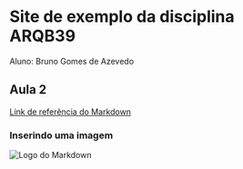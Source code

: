 # Site de exemplo da disciplina ARQB39

Aluno: Bruno Gomes de Azevedo

## Aula 2

[Link de referência do Markdown](https://markdown.net.br/)

### Inserindo uma imagem

![Logo do Markdown](https://upload.wikimedia.org/wikipedia/commons/thumb/4/48/Markdown-mark.svg/1024px-Markdown-mark.svg.png)
